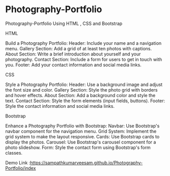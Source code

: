 # Photography-Portfolio
Photography-Portfolio Using HTML , CSS and Bootstrap

HTML

Build a Photography Portfolio:
Header: Include your name and a navigation menu.
Gallery Section: Add a grid of at least ten photos with captions.
About Section: Write a brief introduction about yourself and your photography.
Contact Section: Include a form for users to get in touch with you.
Footer: Add your contact information and social media links.

CSS

Style a Photography Portfolio:
Header: Use a background image and adjust the font size and color.
Gallery Section: Style the photo grid with borders and hover effects.
About Section: Add a background color and style the text.
Contact Section: Style the form elements (input fields, buttons).
Footer: Style the contact information and social media links.

Bootstrap

Enhance a Photography Portfolio with Bootstrap:
Navbar: Use Bootstrap's navbar component for the navigation menu.
Grid System: Implement the grid system to make the layout responsive.
Cards: Use Bootstrap cards to display the photos.
Carousel: Use Bootstrap's carousel component for a photo slideshow.
Form: Style the contact form using Bootstrap's form classes.

Demo Link :https://sampathkumarveesam.github.io/Photography-Portfolio/index
